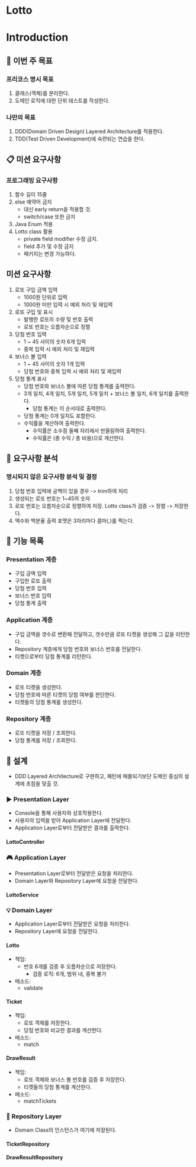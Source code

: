 # Lotto

# Introduction

## 🎯 이번 주 목표

### 프리코스 명시 목표

1. 클래스(객체)를 분리한다.
2. 도메인 로직에 대한 단위 테스트를 작성한다.

### 나만의 목표

1. DDD(Domain Driven Design) Layered Architecture를 적용한다.
2. TDD(Test Driven Development)에 숙련되는 연습을 한다.

## 📋 미션 요구사항

### 프로그래밍 요구사항

1. 함수 길이 15줄
2. else 예약어 금지
    * 대신 early return을 적용할 것.
    * switch/case 또한 금지
3. Java Enum 적용
4. Lotto class 활용
    * private field modifier 수정 금지.
    * field 추가 및 수정 금지
    * 패키지는 변경 가능하다.

## 미션 요구사항

1. 로또 구입 금액 입력
    * 1000원 단위로 입력
    * 1000원 미만 입력 시 예외 처리 및 재입력
2. 로또 구입 및 표시
    * 발행한 로또의 수량 및 번호 출력
    * 로또 번호는 오름차순으로 정렬
3. 당첨 번호 입력
    * 1 ~ 45 사이의 숫자 6개 입력
    * 중복 입력 시 예외 처리 및 재입력
4. 보너스 볼 입력
    * 1 ~ 45 사이의 숫자 1개 입력
    * 당첨 번호와 중복 입력 시 예외 처리 및 재입력
5. 당첨 통계 표시
    * 당첨 번호와 보너스 볼에 따른 당첨 통계를 출력한다.
    * 3개 일치, 4개 일치, 5개 일치, 5개 일치 + 보너스 볼 일치, 6개 일치를 출력한다.
        * 당첨 통계는 이 순서대로 출력한다.
    * 당첨 통계는 0개 일치도 포함한다.
    * 수익률을 계산하여 출력한다.
        * 수익률은 소수점 둘째 자리에서 반올림하여 출력한다.
        * 수익률은 (총 수익 / 총 비용)으로 계산한다.

## 📝 요구사항 분석

### 명시되지 않은 요구사항 분석 및 결정

1. 당첨 번호 입력에 공백이 있을 경우 -> trim하여 처리
2. 생성되는 로또 번호는 1~45의 숫자
3. 로또 번호는 오름차순으로 정렬하여 저장. Lotto class가 검증 -> 정렬 -> 저장한다.
4. 액수와 백분율 출력 포맷은 3자리마다 콤마(,)를 찍는다.

## 📝 기능 목록

### Presentation 계층

* 구입 금액 입력
* 구입한 로또 출력
* 당첨 번호 입력
* 보너스 번호 입력
* 당첨 통계 출력

### Application 계층

* 구입 금액을 갯수로 변환해 전달하고, 갯수만큼 로또 티켓을 생성해 그 값을 리턴한다.
* Repository 계층에게 당첨 번호와 보너스 번호를 전달한다.
* 티켓으로부터 당첨 통계를 리턴한다.

### Domain 계층

* 로또 티켓을 생성한다.
* 당첨 번호에 따른 티켓의 당첨 여부를 판단한다.
* 티켓들의 당첨 통계를 생성한다.

### Repository 계층

* 로또 티켓을 저장 / 조회한다.
* 당첨 통계를 저장 / 조회한다.

## 📝 설계

* DDD Layered Architecture로 구현하고, 패턴에 매몰되기보단 도메인 중심의 설계에 초점을 맞출 것.

### ▶️ Presentation Layer

* Console을 통해 사용자와 상호작용한다.
* 사용자의 입력을 받아 Application Layer에 전달한다.
* Application Layer로부터 전달받은 결과를 출력한다.

#### LottoController

### 🎮 Application Layer

* Presentation Layer로부터 전달받은 요청을 처리한다.
* Domain Layer와 Repository Layer에 요청을 전달한다.

#### LottoService

### 💡 Domain Layer

* Application Layer로부터 전달받은 요청을 처리한다.
* Repository Layer에 요청을 전달한다.

#### Lotto

* 책임:
    * 번호 6개를 검증 후 오름차순으로 저장한다.
        * 검증 로직: 6개, 범위 내, 중복 불가
* 메소드:
    * validate

#### Ticket

* 책임:
    * 로또 객체를 저장한다.
    * 당첨 번호와 비교한 결과를 계산한다.
* 메소드:
    * match

#### DrawResult

* 책임:
   * 로또 객체와 보너스 볼 번호를 검증 후 저장한다.
   * 티켓들의 당첨 통계를 계산한다.
* 메소드:
   * matchTickets

### 📁 Repository Layer

* Domain Class의 인스턴스가 여기에 저장된다.

#### TicketRepository

#### DrawResultRepository
